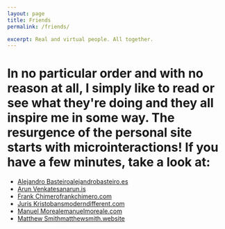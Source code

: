```yaml
---
layout: page
title: Friends
permalink: /friends/

excerpt: Real and virtual people. All together.
---
```



# In no particular order and with no reason at all, I simply like to read or see what they're doing and they all inspire me in some way. The resurgence of the personal site starts with microinteractions! If you have a few minutes, take a look at:

<ul class="category">
  <li><a href="http://alejandrobasteiro.es" target="_blank">Alejandro Basteiro<span class="info">alejandrobasteiro.es</span></a></li>
  <li><a href="http://arun.is" target="_blank">Arun Venkatesan<span class="info">arun.is</span></a></li>
  <li><a href="https://frankchimero.com" target="_blank">Frank Chimero<span class="info">frankchimero.com</span></a></li>
  <li><a href="https://moderndifferent" target="_blank">Juris Kristobans<span class="info">moderndifferent.com</span></a></li>
  <li><a href="https://manuelmoreale.com" target="_blank">Manuel Moreale<span class="info">manuelmoreale.com</span></a></li>
  <li><a href="https://matthewsmith.website" target="_blank">Matthew Smith<span class="info">matthewsmith.website</span></a></li>

</ul>